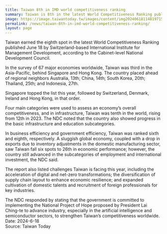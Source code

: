 ```yaml
---
title: Taiwan 8th in IMD world competitiveness ranking
summary: Taiwan is 8th in the latest World Competitiveness Ranking published June 18 by Switzerland-based International Institute for Management Development.
image: https://image.taiwantoday.tw/images/content/img20240618114819715_800.jpg
permalink: /news/taiwan-8th-in-imd-world-competitiveness-ranking/
layout: page
---
```

Taiwan earned the eighth spot in the latest World Competitiveness Ranking published June 18 by Switzerland-based International Institute for Management Development, according to the Cabinet-level National Development Council.
 
In the survey of 67 major economies worldwide, Taiwan was third in the Asia-Pacific, behind Singapore and Hong Kong. The country placed ahead of regional neighbors Australia, 13th; China, 14th; South Korea, 20th; Thailand, 25th; and Indonesia, 27th.
 
Singapore topped the list this year, followed by Switzerland, Denmark, Ireland and Hong Kong, in that order.
 
Four main categories were used to assess an economy’s overall competitiveness, and in infrastructure, Taiwan was tenth in the world, rising from 12th in 2023. The NDC noted that the country also showed progress in the basic infrastructure and education subcategories.
 
In business efficiency and government efficiency, Taiwan was ranked sixth and eighth, respectively. A sluggish global economy, coupled with a drop in exports due to inventory adjustments in the domestic manufacturing sector, saw Taiwan fall six spots to 26th in economic performance; however, the country still advanced in the subcategories of employment and international investment, the NDC said.
 
The report also listed challenges Taiwan is facing this year, including the acceleration of digital and net-zero transformations; the diversification of supply chain layout to enhance economic resilience; and expanded cultivation of domestic talents and recruitment of foreign professionals for key industries.
 
The NDC responded by stating that the government is committed to implementing the National Project of Hope proposed by President Lai Ching-te to advance industry, especially in the artificial intelligence and semiconductor sectors, to strengthen Taiwan’s competitiveness worldwide.
<br/>
Date: 2024-6-18
<br/>
Source: Taiwan Today
